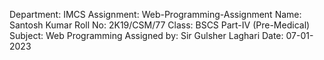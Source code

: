 Department: IMCS
Assignment: Web-Programming-Assignment
Name: Santosh Kumar
Roll No: 2K19/CSM/77
Class: BSCS Part-IV (Pre-Medical)
Subject: Web Programming
Assigned by: Sir Gulsher Laghari
Date: 07-01-2023
